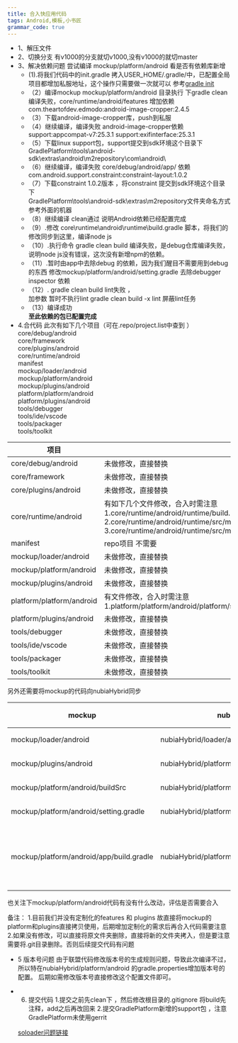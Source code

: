 ```yaml
---
title: 合入快应用代码
tags: Android,模板,小书匠
grammar_code: true
---
```

- 1、解压文件
- 2、切换分支 有v1000的分支就切v1000,没有v1000的就切master
- 3、解决依赖问题
       尝试编译 mockup/platform/android  看是否有依赖库新增
	- (1).将我们代码中的init.gradle 拷入USER_HOME/.gradle/中，已配置全局项目都增加私服地址，这个操作只需要做一次就可以 参考[gradle init ][1]
	- （2）编译mockup mockup/platform/android 目录执行 下gradle clean
	  编译失败，core/runtime/android/features 增加依赖 com.theartofdev.edmodo:android-image-cropper:2.4.5
	- （3）下载android-image-cropper库，push到私服
	- （4）继续编译，编译失败 android-image-cropper依赖support:appcompat-v7:25.3.1 support:exifinterface:25.3.1
	- （5）下载linux support包，support提交到sdk环境这个目录下 <br>GradlePlatform\tools\android-sdk\extras\android\m2repository\com\android\
	- （6）继续编译，编译失败 core/debug/android/app/ 依赖 com.android.support.constraint:constraint-layout:1.0.2
	- （7）下载constraint 1.0.2版本 ，将constraint 提交到sdk环境这个目录下 <br>GradlePlatform\tools\android-sdk\extras\m2repository文件夹命名方式参考外面的机器
	 - （8）继续编译 clean通过  说明Android依赖已经配置完成
	- （9）.修改 core\runtime\android\runtime\build.gradle 脚本，将我们的修改同步到这里，编译node js
	- （10）.执行命令 gradle  clean build 编译失败，是debug仓库编译失败，说明node js没有错误，这次没有新增npm的依赖。
	- （11）.暂时由app中去除debug 的依赖，因为我们醒目不需要用到debug的东西
    修改mockup/platform/android/setting.gradle 去除debugger inspector	依赖
	- （12）. gradle  clean build   lint失败 ，<br> 加参数 暂时不执行lint
   gradle  clean build -x lint 屏蔽lint任务
 	- （13）编译成功<br>
**至此依赖的包已配置完成**
- 4.合代码
此次有如下几个项目（可在.repo/project.list中查到 ）
core/debug/android<br>
core/framework <br>
core/plugins/android<br>
core/runtime/android<br>
manifest<br>
mockup/loader/android<br>
mockup/platform/android<br>
mockup/plugins/android<br>
platform/platform/android <br>
platform/plugins/android<br>
tools/debugger<br>
tools/ide/vscode<br>
tools/packager<br>
tools/toolkit

|  项目   |  处理方式   |
| --- | --- |
| core/debug/android    |   未做修改，直接替换  |
|    core/framework  |  未做修改，直接替换   |
|  core/plugins/android   |   未做修改，直接替换  |
| core/runtime/android    |   有如下几个文件修改，合入时需注意<br> 1.core/runtime/android/runtime/build.gradle <br> 2.core/runtime/android/runtime/src/main/java/org/hapjs/runtime/RuntimeApplication.java<br> 3.core/runtime/android/runtime/src/main/java/org/hapjs/system/DefaultSysOpProviderImpl.java |
|  manifest   |   repo项目 不需要  |
|   mockup/loader/android   | 未做修改，直接替换    |
|   mockup/platform/android  |   未做修改，直接替换  |
|    mockup/plugins/android  |   未做修改，直接替换  |
|   platform/platform/android  |  有文件修改，合入时需注意 <br>1.platform/platform/android/platform/src/main/java/org/hapjs/LauncherActivity.java  |
|   platform/plugins/android  |    未做修改，直接替换 |
|  tools/debugger    |   未做修改，直接替换  |
|   tools/ide/vscode  |   未做修改，直接替换  |
| tools/packager   |   未做修改，直接替换  |
|   tools/toolkit  |   未做修改，直接替换  |

另外还需要将mockup的代码向nubiaHybrid同步

|   mockup  |  nubiaHybrid   |	操作|
| --- | --- | --- |
|  mockup/loader/android   |  nubiaHybrid/loader/android   | 替换	|
|  mockup/plugins/android   |   nubiaHybrid/platform/android  |	替换|
|	mockup/platform/android/buildSrc |nubiaHybrid/platform/android/buildSrc	| 替换
|mockup/platform/android/setting.gradle	|nubiaHybrid/platform/android/setting.gradle	|	替换|
|	mockup/platform/android/app/build.gradle |	nubiaHybrid/platform/android/app/build.gradle | 比较修改合入	|

也关注下mockup/platform/android代码有没有什么改动，评估是否需要合入

备注：
1.目前我们并没有定制化的features 和 plugins  故直接将mockup的platform和plugins直接拷贝使用，后期增加定制化的需求后再合入代码需要注意<br>
2.如果没有修改，可以直接将原文件夹删除，直接将新的文件夹拷入，但是要注意需要将.git目录删除。否则后续提交代码有问题

- 5 版本号问题
   由于联盟代码修改版本号的生成规则问题，导致此次编译不过，所以特在nubiaHybrid/platform/android 的gradle.properties增加版本号的配置。
   后期如需修改版本号直接修改这个配置文件即可。
  
- 6.  提交代码
	1.提交之前先clean下 ，然后修改根目录的.gitignore 将build先注释，add之后再改回来
	2.提交GradlePlatform新增的support包 ，注意GradlePlatform未使用gerrit


   [soloader问题链接][2]
   
  [1]: http://10.206.2.221:6090/pages/viewpage.action?pageId=9007429
  [2]: http://10.206.2.221:6090/pages/viewpage.action?pageId=15764265